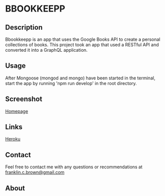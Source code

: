 # BBOOKKEEPP

## Description
Bbookkeepp is an app that uses the Google Books API to create a personal collections of books. This project took an app that used a RESTful API and converted it into a GraphQL application.

## Usage
After Mongoose (mongod and mongo) have been started in the terminal, start the app by running 'npm run develop' in the root directory.

## Screenshot
[Homepage](./client/public/bbookkeeppSS.png)

## Links
[Heroku]()

## Contact
Feel free to contact me with any questions or recommendations at franklin.c.brown@gmail.com

## About


